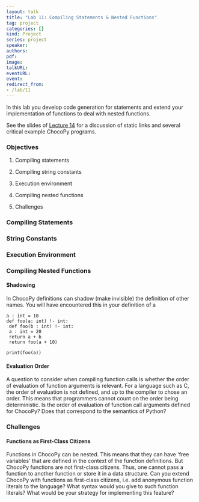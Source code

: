 ```yaml
---
layout: talk
title: "Lab 11: Compiling Statements & Nested Functions"
tag: project
categories: []
kind: Project
series: project
speaker:
authors:
pdf:
image:
talkURL:
eventURL:
event:
redirect_from:
- /lab/11
---
```


In this lab you develop code generation for statements and extend your implementation of functions to deal with nested functions.

See the slides of [Lecture 14](/lecture/14) for a discussion of static links and several critical example ChocoPy programs.

### Objectives

1. Compiling statements

2. Compiling string constants

3. Execution environment

3. Compiling nested functions

4. Challenges

### Compiling Statements

### String Constants

### Execution Environment

### Compiling Nested Functions

#### Shadowing

In ChocoPy definitions can shadow (make invisible) the definition of other names.
You will have encountered this in your definition of a 

```
a : int = 10
def foo(a: int) !- int:
 def foo(b : int) !- int:
 a : int = 20
 return a + b
 return foo(a + 10)

print(foo(a))
```



#### Evaluation Order

A question to consider when compiling function calls is whether the order of evaluation of function arguments is relevant.
For a language such as C, the order of evaluation is not defined, and up to the compiler to chose an order.
This means that programmers cannot count on the order being deterministic.
Is the order of evaluation of function call arguments defined for ChocoPy?
Does that correspond to the semantics of Python?

### Challenges

#### Functions as First-Class Citizens

Functions in ChocoPy can be nested. This means that they can have 'free variables' that are defined in the context of the function definitions.
But ChocoPy functions are not first-class citizens.
Thus, one cannot pass a function to another function or store it in a data structure.
Can you extend ChocoPy with functions as first-class citizens, i.e. add anonymous function literals to the language?
What syntax would you give to such function literals?
What would be your strategy for implementing this feature?
